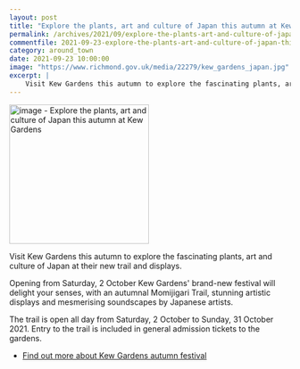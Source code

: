 ```yaml
---
layout: post
title: "Explore the plants, art and culture of Japan this autumn at Kew Gardens"
permalink: /archives/2021/09/explore-the-plants-art-and-culture-of-japan-this-autumn-at-kew-gardens.html
commentfile: 2021-09-23-explore-the-plants-art-and-culture-of-japan-this-autumn-at-kew-gardens
category: around_town
date: 2021-09-23 10:00:00
image: "https://www.richmond.gov.uk/media/22279/kew_gardens_japan.jpg"
excerpt: |
    Visit Kew Gardens this autumn to explore the fascinating plants, art and  culture of Japan at their new trail and displays.
---
```


<img src="https://www.richmond.gov.uk/media/22279/kew_gardens_japan.jpg" alt="image - Explore the plants, art and culture of Japan this autumn at Kew Gardens" width="250" class="photo right"  >

Visit Kew Gardens this autumn to explore the fascinating plants, art and  culture of Japan at their new trail and displays.

Opening from Saturday, 2 October Kew Gardens' brand-new festival will  delight your senses, with an autumnal Momijigari Trail, stunning artistic  displays and mesmerising soundscapes by Japanese artists.

The trail is open all day from Saturday, 2 October to Sunday, 31 October  2021. Entry to the trail is included in general admission tickets to the  gardens.

- [Find out more about Kew Gardens autumn festival](https://www.kew.org/kew-gardens/whats-on/festival-japan)
